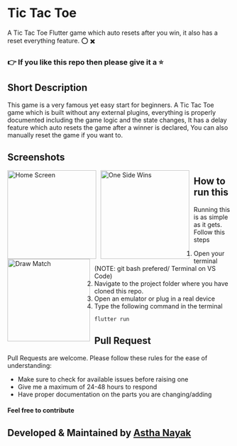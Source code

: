 # Tic Tac Toe


A Tic Tac Toe Flutter game which auto resets after you win, it also has a reset everything feature. ⭕️ ✖️
### 👉 If you like this repo then please give it a ⭐️

## Short Description
This game is a very famous yet easy start for beginners. A Tic Tac Toe game which is built without any external plugins, everything is properly documented including the game logic and the state changes,
It has a delay feature which auto resets the game after a winner is declared,
You can also manually reset the game if you want to.

## Screenshots
<img src="images/Capture1.PNG"
     alt="Home Screen"
     style="float: left; margin-right: 10px;"
     width="200"/>
     
<img src="images/Capture2.PNG"
     alt="One Side Wins"
     style="float: left; margin-right: 10px;"
     width="200"/> 

<img src=""
     alt="Draw Match"
     style="float: left; margin-right: 10px;"
     width="186"/> 

## How to run this
Running this is as simple as it gets. Follow this steps
1. Open your terminal (NOTE: git bash prefered/ Terminal on VS Code)
2. Navigate to the project folder where you have cloned this repo.
3. Open an emulator or plug in a real device
4. Type the following command in the terminal 
     ```
     flutter run
     ```
     
## Pull Request

Pull Requests are welcome. Please follow these rules for the ease of understanding:
* Make sure to check for available issues before raising one
* Give me a maximum of 24-48 hours to respond
* Have proper documentation on the parts you are changing/adding

#### Feel free to contribute

## Developed & Maintained by [Astha Nayak](https://github.com/nayakastha) 
